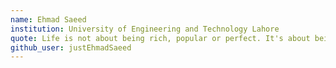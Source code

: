 ```yaml
---
name: Ehmad Saeed
institution: University of Engineering and Technology Lahore
quote: Life is not about being rich, popular or perfect. It's about being real, humble and kind.
github_user: justEhmadSaeed
---
```

